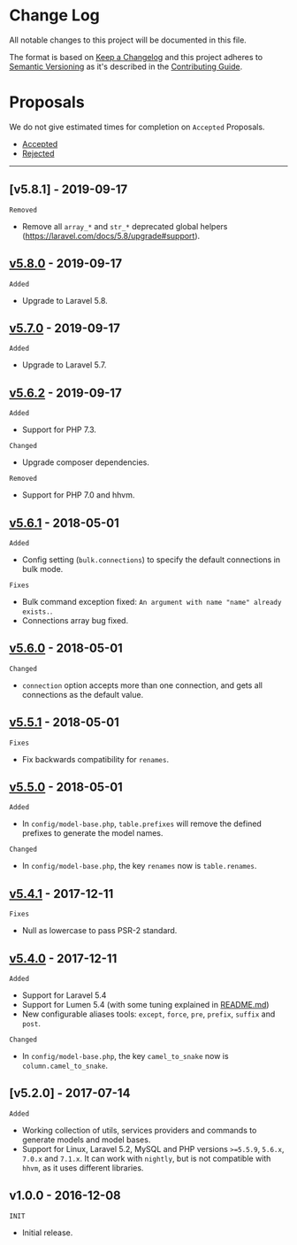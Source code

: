 Change Log
==========

All notable changes to this project will be documented in this file.

The format is based on [Keep a Changelog](http://keepachangelog.com/en/1.0.0/)
and this project adheres to [Semantic Versioning](http://semver.org/spec/v2.0.0.html)
as it's described in the [Contributing Guide](CONTRIBUTING.md).

# Proposals

We do not give estimated times for completion on `Accepted` Proposals.

- [Accepted][Accepted]
- [Rejected][Rejected]

---

## [v5.8.1] - 2019-09-17

`Removed`

- Remove all `array_*` and `str_*` deprecated global helpers (https://laravel.com/docs/5.8/upgrade#support).

## [v5.8.0] - 2019-09-17

`Added`

- Upgrade to Laravel 5.8.

## [v5.7.0] - 2019-09-17

`Added`

- Upgrade to Laravel 5.7.

## [v5.6.2] - 2019-09-17

`Added`

- Support for PHP 7.3.

`Changed`

- Upgrade composer dependencies.

`Removed`

- Support for PHP 7.0 and hhvm.

## [v5.6.1] - 2018-05-01

`Added`

- Config setting (`bulk.connections`) to specify the default connections in bulk mode.

`Fixes`

- Bulk command exception fixed: `An argument with name "name" already exists.`.
- Connections array bug fixed.

## [v5.6.0] - 2018-05-01

`Changed`

- `connection` option accepts more than one connection, and gets all connections as the default value.

## [v5.5.1] - 2018-05-01

`Fixes`

- Fix backwards compatibility for `renames`.

## [v5.5.0] - 2018-05-01

`Added`

- In `config/model-base.php`, `table.prefixes` will remove the defined prefixes to generate the model names.

`Changed`

- In `config/model-base.php`, the key `renames` now is `table.renames`.

## [v5.4.1] - 2017-12-11

`Fixes`

- Null as lowercase to pass PSR-2 standard.

## [v5.4.0] - 2017-12-11

`Added`

- Support for Laravel 5.4
- Support for Lumen 5.4 (with some tuning explained in [README.md](README.md))
- New configurable aliases tools: `except`, `force`, `pre`, `prefix`, `suffix` and `post`.

`Changed`

- In `config/model-base.php`, the key `camel_to_snake` now is `column.camel_to_snake`.

## [v5.2.0] - 2017-07-14

`Added`

- Working collection of utils, services providers and commands to generate models and model bases.
- Support for Linux, Laravel 5.2, MySQL and PHP versions `>=5.5.9`, `5.6.x`, `7.0.x` and `7.1.x`.
It can work with `nightly`, but is not compatible with `hhvm`, as it uses different libraries.

## v1.0.0 - 2016-12-08

`INIT`

- Initial release.

[Accepted]: https://github.com/Triun/laravel-model-base/labels/Accepted
[Rejected]: https://github.com/Triun/laravel-model-base/labels/Rejected

[Unreleased]: https://github.com/Triun/laravel-model-base/compare/v5.8.0...master
[v5.8.0]: https://github.com/Triun/laravel-model-base/compare/v5.7.0...v5.8.0
[v5.7.0]: https://github.com/Triun/laravel-model-base/compare/v5.6.2...v5.7.0
[v5.6.2]: https://github.com/Triun/laravel-model-base/compare/v5.6.1...v5.6.2
[v5.6.1]: https://github.com/Triun/laravel-model-base/compare/v5.6.0...v5.6.1
[v5.6.0]: https://github.com/Triun/laravel-model-base/compare/v5.5.1...v5.6.0
[v5.5.1]: https://github.com/Triun/laravel-model-base/compare/v5.5.0...v5.5.1
[v5.5.0]: https://github.com/Triun/laravel-model-base/compare/v5.4.1...v5.5.0
[v5.4.1]: https://github.com/Triun/laravel-model-base/compare/v5.4.0...v5.4.1
[v5.4.0]: https://github.com/Triun/laravel-model-base/compare/v5.2.0...v5.4.0
